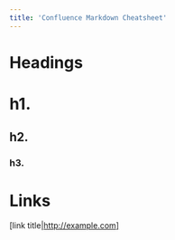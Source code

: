 ```yaml
---
title: 'Confluence Markdown Cheatsheet'
---
```


# Headings
# h1.
## h2.
### h3.  


# Links
[link title|http://example.com]
